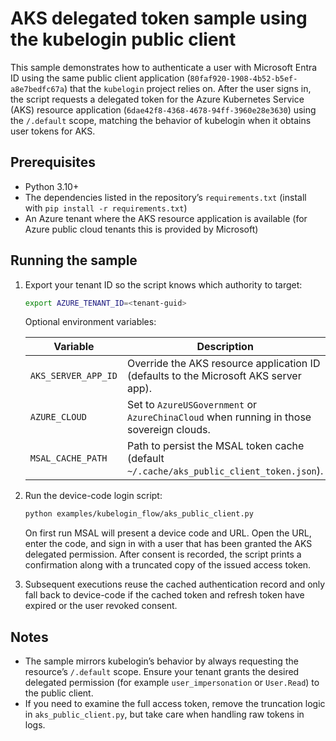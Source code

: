 # AKS delegated token sample using the kubelogin public client

This sample demonstrates how to authenticate a user with Microsoft Entra ID
using the same public client application (`80faf920-1908-4b52-b5ef-a8e7bedfc67a`)
that the `kubelogin` project relies on. After the user signs in, the script
requests a delegated token for the Azure Kubernetes Service (AKS) resource
application (`6dae42f8-4368-4678-94ff-3960e28e3630`) using the `/.default`
scope, matching the behavior of kubelogin when it obtains user tokens for AKS.

## Prerequisites

* Python 3.10+
* The dependencies listed in the repository’s `requirements.txt` (install with
  `pip install -r requirements.txt`)
* An Azure tenant where the AKS resource application is available (for Azure
  public cloud tenants this is provided by Microsoft)

## Running the sample

1. Export your tenant ID so the script knows which authority to target:

   ```bash
   export AZURE_TENANT_ID=<tenant-guid>
   ```

   Optional environment variables:

   | Variable | Description |
   | --- | --- |
   | `AKS_SERVER_APP_ID` | Override the AKS resource application ID (defaults to the Microsoft AKS server app). |
   | `AZURE_CLOUD` | Set to `AzureUSGovernment` or `AzureChinaCloud` when running in those sovereign clouds. |
   | `MSAL_CACHE_PATH` | Path to persist the MSAL token cache (default `~/.cache/aks_public_client_token.json`). |

2. Run the device-code login script:

   ```bash
   python examples/kubelogin_flow/aks_public_client.py
   ```

   On first run MSAL will present a device code and URL. Open the URL, enter the
   code, and sign in with a user that has been granted the AKS delegated
   permission. After consent is recorded, the script prints a confirmation along
   with a truncated copy of the issued access token.

3. Subsequent executions reuse the cached authentication record and only fall
   back to device-code if the cached token and refresh token have expired or the
   user revoked consent.

## Notes

* The sample mirrors kubelogin’s behavior by always requesting the resource’s
  `/.default` scope. Ensure your tenant grants the desired delegated permission
  (for example `user_impersonation` or `User.Read`) to the public client.
* If you need to examine the full access token, remove the truncation logic in
  `aks_public_client.py`, but take care when handling raw tokens in logs.
